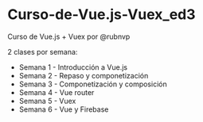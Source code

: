 # Curso-de-Vue.js-Vuex_ed3
Curso de Vue.js + Vuex por @rubnvp

2 clases por semana:
- Semana 1 - Introducción a Vue.js
- Semana 2 - Repaso y componetización
- Semana 3 - Componetización y composición
- Semana 4 - Vue router
- Semana 5 - Vuex
- Semana 6 - Vue y Firebase